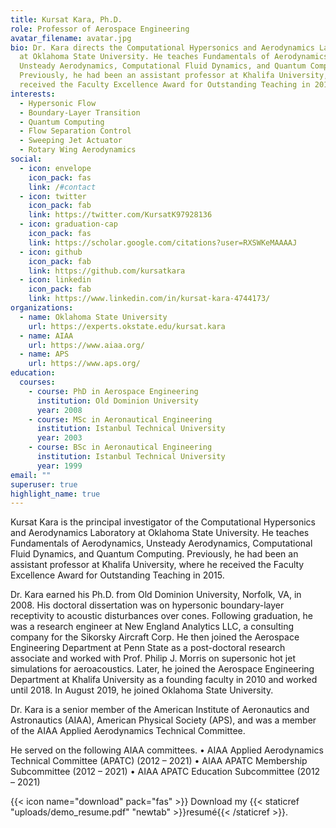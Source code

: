 ```yaml
---
title: Kursat Kara, Ph.D.
role: Professor of Aerospace Engineering
avatar_filename: avatar.jpg
bio: Dr. Kara directs the Computational Hypersonics and Aerodynamics Laboratory
  at Oklahoma State University. He teaches Fundamentals of Aerodynamics,
  Unsteady Aerodynamics, Computational Fluid Dynamics, and Quantum Computing.
  Previously, he had been an assistant professor at Khalifa University, where he
  received the Faculty Excellence Award for Outstanding Teaching in 2015.
interests:
  - Hypersonic Flow
  - Boundary-Layer Transition
  - Quantum Computing
  - Flow Separation Control
  - Sweeping Jet Actuator
  - Rotary Wing Aerodynamics
social:
  - icon: envelope
    icon_pack: fas
    link: /#contact
  - icon: twitter
    icon_pack: fab
    link: https://twitter.com/KursatK97928136
  - icon: graduation-cap
    icon_pack: fas
    link: https://scholar.google.com/citations?user=RXSWKeMAAAAJ
  - icon: github
    icon_pack: fab
    link: https://github.com/kursatkara
  - icon: linkedin
    icon_pack: fab
    link: https://www.linkedin.com/in/kursat-kara-4744173/
organizations:
  - name: Oklahoma State University
    url: https://experts.okstate.edu/kursat.kara
  - name: AIAA
    url: https://www.aiaa.org/
  - name: APS
    url: https://www.aps.org/
education:
  courses:
    - course: PhD in Aerospace Engineering
      institution: Old Dominion University
      year: 2008
    - course: MSc in Aeronautical Engineering
      institution: Istanbul Technical University
      year: 2003
    - course: BSc in Aeronautical Engineering
      institution: Istanbul Technical University
      year: 1999
email: ""
superuser: true
highlight_name: true
---
```

Kursat Kara is the principal investigator of the Computational Hypersonics and Aerodynamics Laboratory at Oklahoma State University. He teaches Fundamentals of Aerodynamics, Unsteady Aerodynamics, Computational Fluid Dynamics, and Quantum Computing. Previously, he had been an assistant professor at Khalifa University, where he received the Faculty Excellence Award for Outstanding Teaching in 2015.

Dr. Kara earned his Ph.D. from Old Dominion University, Norfolk, VA, in 2008. His doctoral dissertation was on hypersonic boundary-layer receptivity to acoustic disturbances over cones. Following graduation, he was a research engineer at New England Analytics LLC, a consulting company for the Sikorsky Aircraft Corp. He then joined the Aerospace Engineering Department at Penn State as a post-doctoral research associate and worked with Prof. Philip J. Morris on supersonic hot jet simulations for aeroacoustics. Later, he joined the Aerospace Engineering Department at Khalifa University as a founding faculty in 2010 and worked until 2018. In August 2019, he joined Oklahoma State University. 

Dr. Kara is a senior member of the American Institute of Aeronautics and Astronautics (AIAA), American Physical Society (APS), and was a member of the AIAA Applied Aerodynamics Technical Committee. 

He served on the following AIAA committees. 
• AIAA Applied Aerodynamics Technical Committee (APATC) (2012 – 2021) 
• AIAA APATC Membership Subcommittee (2012 – 2021) 
• AIAA APATC Education Subcommittee (2012 – 2021)

{{< icon name="download" pack="fas" >}} Download my {{< staticref "uploads/demo_resume.pdf" "newtab" >}}resumé{{< /staticref >}}.